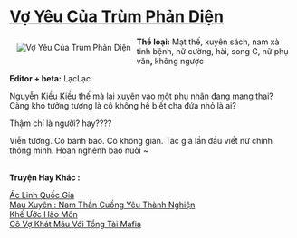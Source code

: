 <a href="https://utruyen.com/truyen/vo-yeu-cua-trum-phan-dien/11389/" title="Vợ Yêu Của Trùm Phản Diện"><h1>Vợ Yêu Của Trùm Phản Diện</h1></a><div style="display:table"><img align="right" style="float: left; padding: 10px;" src="https://utruyen.com/images/story/200x260/vo-yeu-cua-trum-phan-dien.jpg" alt="Vợ Yêu Của Trùm Phản Diện"><b>Thể loại:</b> Mạt thế, xuyên sách, nam xà tinh bệnh, nữ cường, hài, song C, nữ phụ văn<b>, </b>không ngược<p></p><b>Editor + beta:</b> LạcLạc<p></p>Nguyễn Kiều Kiều thế mà lại xuyên vào một phụ nhân đang mang thai? Càng khó tưởng tượng là cô không hề biết cha đứa nhỏ là ai?<p></p>Thậm chí là người? hay????<p></p>Viễn tưởng. Có bánh bao. Có không gian. Tác giả lần đầu viết nữ chính thông minh. Hoan nghênh bao nuôi ~</div><p><br><b>Truyện Hay Khác :</b></p><a href="https://utruyen.com/truyen/ac-linh-quoc-gia/17093/" alt="Ác Linh Quốc Gia">Ác Linh Quốc Gia</a><br/><a href="https://github.com/quanluxury/ngontinhhot/tree/master/truyenhay/19509/" alt="Mau Xuyên : Nam Thần Cuồng Yêu Thành Nghiện">Mau Xuyên : Nam Thần Cuồng Yêu Thành Nghiện</a><br/><a href="https://www.flickr.com/photos/184340401@N07/48726414797/" alt="Khế Ước Hào Môn">Khế Ước Hào Môn</a><br/><a href="https://github.com/quanluxury/ngontinhhot/tree/master/truyenhay/19561/" alt="Cô Vợ Khát Máu Với Tổng Tài Mafia">Cô Vợ Khát Máu Với Tổng Tài Mafia</a><br/>